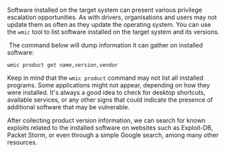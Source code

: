 
Software installed on the target system can present various privilege escalation opportunities. As with drivers, organisations and users may not update them as often as they update the operating system. You can use the `wmic` tool to list software installed on the target system and its versions.

 The command below will dump information it can gather on installed software:


```
wmic product get name,version,vendor
```

Keep in mind that the `wmic product` command may not list all installed programs. Some applications might not appear, depending on how they were installed. It's always a good idea to check for desktop shortcuts, available services, or any other signs that could indicate the presence of additional software that may be vulnerable.

After collecting product version information, we can search for known exploits related to the installed software on websites such as Exploit-DB, Packet Storm, or even through a simple Google search, among many other resources.